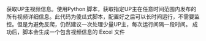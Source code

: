 获取UP主视频信息。使用Python 脚本，获取指定UP主在任意时间范围内发布的所有视频详细信息。此代码为傻瓜式脚本，配置好之后可以长时间运行，不需要监控。但是为避免反爬，仍然建议一次处理少量UP主，每次运行间隔一段时间。 成功后，脚本会生成一个包含视频信息的 Excel 文件
